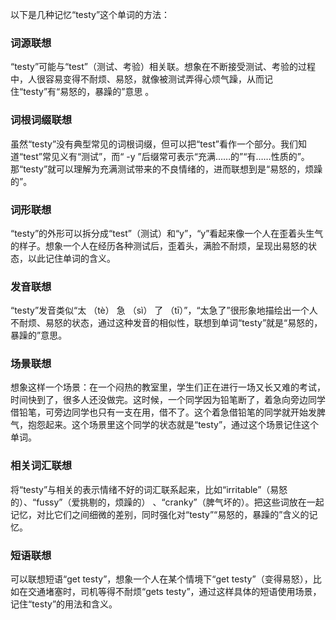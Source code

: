 以下是几种记忆“testy”这个单词的方法：

### 词源联想
“testy”可能与“test”（测试、考验）相关联。想象在不断接受测试、考验的过程中，人很容易变得不耐烦、易怒，就像被测试弄得心烦气躁，从而记住“testy”有“易怒的，暴躁的”意思 。

### 词根词缀联想
虽然“testy”没有典型常见的词根词缀，但可以把“test”看作一个部分。我们知道“test”常见义有“测试”，而“ -y ”后缀常可表示“充满……的”“有……性质的”。那“testy”就可以理解为充满测试带来的不良情绪的，进而联想到是“易怒的，烦躁的”。

### 词形联想
“testy”的外形可以拆分成“test”（测试）和“y”，“y”看起来像一个人在歪着头生气的样子。想象一个人在经历各种测试后，歪着头，满脸不耐烦，呈现出易怒的状态，以此记住单词的含义。

### 发音联想
“testy”发音类似“太 （tè） 急 （sì） 了 （tī）”，“太急了”很形象地描绘出一个人不耐烦、易怒的状态，通过这种发音的相似性，联想到单词“testy”就是“易怒的，暴躁的”意思。

### 场景联想
想象这样一个场景：在一个闷热的教室里，学生们正在进行一场又长又难的考试，时间快到了，很多人还没做完。这时候，一个同学因为铅笔断了，着急向旁边同学借铅笔，可旁边同学也只有一支在用，借不了。这个着急借铅笔的同学就开始发脾气，抱怨起来。这个场景里这个同学的状态就是“testy”，通过这个场景记住这个单词。

### 相关词汇联想
将“testy”与相关的表示情绪不好的词汇联系起来，比如“irritable”（易怒的）、“fussy”（爱挑剔的，烦躁的） 、“cranky”（脾气坏的）。把这些词放在一起记忆，对比它们之间细微的差别，同时强化对“testy”“易怒的，暴躁的”含义的记忆。

### 短语联想
可以联想短语“get testy”，想象一个人在某个情境下“get testy”（变得易怒），比如在交通堵塞时，司机等得不耐烦“gets testy”，通过这样具体的短语使用场景，记住“testy”的用法和含义。 